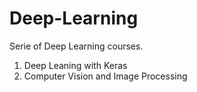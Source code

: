 # Deep-Learning
Serie of Deep Learning courses.

1. Deep Leaning with Keras
2. Computer Vision and Image Processing
